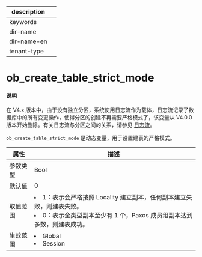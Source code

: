 |description||
|---|---|
|keywords||
|dir-name||
|dir-name-en||
|tenant-type||

# ob_create_table_strict_mode

<main id="notice" type='explain'>
<h4>说明</h4>
<p>在 V4.x 版本中，由于没有独立分区，系统使用日志流作为载体，日志流记录了数据库中的所有变更操作，使得分区的创建不再需要严格模式了，该变量从 V4.0.0 版本开始删除。有关日志流与分区之间的关系，请参见 <a href="../../../100.oceanbase-database-concepts/500.distributed-database-objects/300.data-partitions-and-replicas/200.logstream.md">日志流</a>。</p>
</main>

`ob_create_table_strict_mode` 是动态变量，用于设置建表的严格模式。

| **属性** |                                     **描述**                           |
|--------|--------------------------------------------------------------------------|
| 参数类型   | Bool                         |
| 默认值    | 0                |
| 取值范围   | </li><li> 1：表示会严格按照 Locality 建立副本，任何副本建立失败，则建表失败。   </li><li> 0：表示全类型副本至少有 1 个，Paxos 成员组副本达到多数，则建表成功。    |
| 生效范围   | </li><li> Global   </li><li> Session             |
